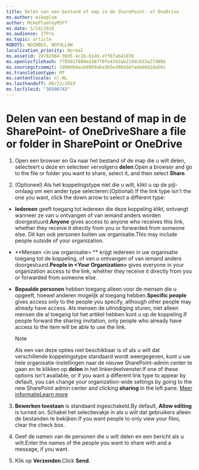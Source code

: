 ```yaml
---
title: Delen van een bestand of map in de SharePoint- of OneDrive
ms.author: mikeplum
author: MikePlumleyMSFT
ms.date: 5/24/2018
ms.audience: ITPro
ms.topic: article
ROBOTS: NOINDEX, NOFOLLOW
localization_priority: Normal
ms.assetid: 29782984-30d5-4c1b-b1dd-eff6fab41078
ms.openlocfilehash: f70501f889ea38770fe4393ab219dcb33a27d86b
ms.sourcegitcommit: 1d98db8acb9959aba3b5e308a567ade6b62da56c
ms.translationtype: MT
ms.contentlocale: nl-NL
ms.lasthandoff: 08/22/2019
ms.locfileid: "36508742"
---
```

# <a name="share-a-file-or-folder-in-sharepoint-or-onedrive"></a><span data-ttu-id="bd515-102">Delen van een bestand of map in de SharePoint- of OneDrive</span><span class="sxs-lookup"><span data-stu-id="bd515-102">Share a file or folder in SharePoint or OneDrive</span></span>

1. <span data-ttu-id="bd515-103">Open een browser en Ga naar het bestand of de map die u wilt delen, selecteert u deze en selecteer vervolgens **delen**.</span><span class="sxs-lookup"><span data-stu-id="bd515-103">Open a browser and go to the file or folder you want to share, select it, and then select **Share**.</span></span> 
    
2. <span data-ttu-id="bd515-104">(Optioneel) Als het koppelingstype niet die u wilt, klikt u op de pijl-omlaag om een ander type selecteren:</span><span class="sxs-lookup"><span data-stu-id="bd515-104">(Optional) If the link type isn't the one you want, click the down arrow to select a different type:</span></span>
    
  - <span data-ttu-id="bd515-105">**Iedereen** geeft toegang tot iedereen die deze koppeling klikt, ontvangt wanneer ze van u ontvangen of van iemand anders worden doorgestuurd.</span><span class="sxs-lookup"><span data-stu-id="bd515-105">**Anyone** gives access to anyone who receives this link, whether they receive it directly from you or forwarded from someone else.</span></span> <span data-ttu-id="bd515-106">Dit kan ook personen buiten uw organisatie.</span><span class="sxs-lookup"><span data-stu-id="bd515-106">This may include people outside of your organization.</span></span> 
    
  - <span data-ttu-id="bd515-107">\*\*Mensen \<in uw organisatie\> \*\* krijgt iedereen in uw organisatie toegang tot de koppeling, of van u ontvangen of van iemand anders doorgestuurd.</span><span class="sxs-lookup"><span data-stu-id="bd515-107">**People in \<Your Organization\>** gives everyone in your organization access to the link, whether they receive it directly from you or forwarded from someone else.</span></span> 
    
  - <span data-ttu-id="bd515-108">**Bepaalde personen** hebben toegang alleen voor de mensen die u opgeeft, hoewel anderen mogelijk al toegang hebben.</span><span class="sxs-lookup"><span data-stu-id="bd515-108">**Specific people** gives access only to the people you specify, although other people may already have access.</span></span> <span data-ttu-id="bd515-109">Als mensen de uitnodiging sturen, niet alleen mensen die al toegang tot het artikel hebben kunt u op de koppeling.</span><span class="sxs-lookup"><span data-stu-id="bd515-109">If people forward the sharing invitation, only people who already have access to the item will be able to use the link.</span></span> 
    
    > [!NOTE]
    > <span data-ttu-id="bd515-110">Als een van deze opties niet beschikbaar is of als u wilt dat verschillende koppelingstype standaard wordt weergegeven, kunt u uw hele organisatie-instellingen naar de nieuwe SharePoint-admin center te gaan en te klikken op **delen** in het linkerdeelvenster.</span><span class="sxs-lookup"><span data-stu-id="bd515-110">If one of these options isn't available, or if you want a different link type to appear by default, you can change your organization-wide settings by going to the new SharePoint admin center and clicking **sharing** in the left pane.</span></span> [<span data-ttu-id="bd515-111">Meer informatie</span><span class="sxs-lookup"><span data-stu-id="bd515-111">Learn more</span></span>](https://go.microsoft.com/fwlink/?linkid=866426)
  
3. <span data-ttu-id="bd515-112">**Bewerken toestaan** is standaard ingeschakeld.</span><span class="sxs-lookup"><span data-stu-id="bd515-112">By default, **Allow editing** is turned on.</span></span> <span data-ttu-id="bd515-113">Schakel het selectievakje in als u wilt dat gebruikers alleen de bestanden te bekijken.</span><span class="sxs-lookup"><span data-stu-id="bd515-113">If you want people to only view your files, clear the check box.</span></span> 
    
4. <span data-ttu-id="bd515-114">Geef de namen van de personen die u wilt delen en een bericht als u wilt.</span><span class="sxs-lookup"><span data-stu-id="bd515-114">Enter the names of the people you want to share with and a message, if you want.</span></span>
    
5. <span data-ttu-id="bd515-115">Klik op **Verzenden**.</span><span class="sxs-lookup"><span data-stu-id="bd515-115">Click **Send**.</span></span> 
    

